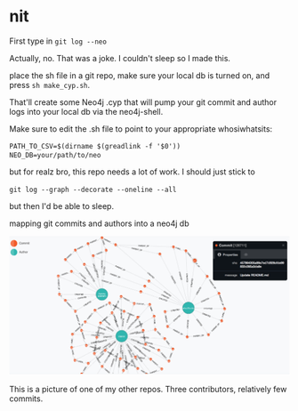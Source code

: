 nit
===

First type in `git log --neo`

Actually, no. That was a joke. 
I couldn't sleep so I made this.

place the sh file in a git repo, make sure your local db is turned on, and press `sh make_cyp.sh`.

That'll create some Neo4j .cyp that will pump your git commit and author logs into your local db via the neo4j-shell. 

Make sure to edit the .sh file to point to your appropriate whosiwhatsits:

```
PATH_TO_CSV=$(dirname $(greadlink -f '$0'))
NEO_DB=your/path/to/neo
```

but for realz bro, this repo needs a lot of work. I should just stick to 

`git log --graph --decorate --oneline --all`

but then I'd be able to sleep. 

mapping git commits and authors into a neo4j db

![webstack](graph_pic.png)

This is a picture of one of my other repos. Three contributors, relatively few commits.

